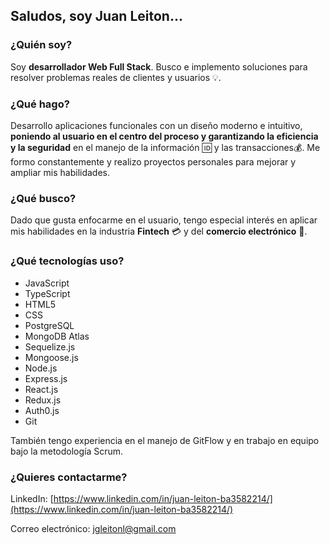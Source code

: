 ## Saludos, soy Juan Leiton... ##

### ¿Quién soy? ###
Soy **desarrollador Web Full Stack**. Busco e implemento soluciones para resolver problemas reales de clientes y usuarios 💡.

### ¿Qué hago? ###
Desarrollo aplicaciones funcionales con un diseño moderno e intuitivo, **poniendo al usuario en el centro del proceso y garantizando la eficiencia y la seguridad** en el manejo de la información 🆔 y las transacciones💰. Me formo constantemente y realizo proyectos personales para mejorar y ampliar mis habilidades.

### ¿Qué busco? ###
Dado que gusta enfocarme en el usuario, tengo especial interés en aplicar mis habilidades en la industria **Fintech** 💳 y del **comercio electrónico** 🛒.

### ¿Qué tecnologías uso? ###
- JavaScript
- TypeScript
- HTML5
- CSS
- PostgreSQL
- MongoDB Atlas
- Sequelize.js
- Mongoose.js
- Node.js
- Express.js
- React.js
- Redux.js
- Auth0.js
- Git

También tengo experiencia en el manejo de GitFlow y en trabajo en equipo bajo la metodología Scrum.

### ¿Quieres contactarme? ###
LinkedIn: [https://www.linkedin.com/in/juan-leiton-ba3582214/](https://www.linkedin.com/in/juan-leiton-ba3582214/)

Correo electrónico: [jgleitonl@gmail.com](jgleitonl@gmail.com)
